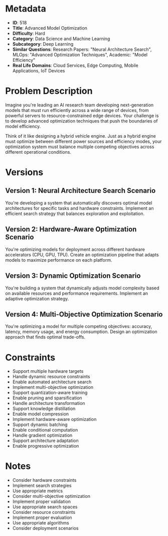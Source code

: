 # Metadata

- **ID**: 518
- **Title**: Advanced Model Optimization
- **Difficulty**: Hard
- **Category**: Data Science and Machine Learning
- **Subcategory**: Deep Learning
- **Similar Questions**: Research Papers: "Neural Architecture Search", MLOps: "Advanced Optimization Techniques", Academic: "Model Efficiency"
- **Real Life Domains**: Cloud Services, Edge Computing, Mobile Applications, IoT Devices

# Problem Description

Imagine you're leading an AI research team developing next-generation models that must run efficiently across a wide range of devices, from powerful servers to resource-constrained edge devices. Your challenge is to develop advanced optimization techniques that push the boundaries of model efficiency.

Think of it like designing a hybrid vehicle engine. Just as a hybrid engine must optimize between different power sources and efficiency modes, your optimization system must balance multiple competing objectives across different operational conditions.

# Versions

## Version 1: Neural Architecture Search Scenario
You're developing a system that automatically discovers optimal model architectures for specific tasks and hardware constraints. Implement an efficient search strategy that balances exploration and exploitation.

## Version 2: Hardware-Aware Optimization Scenario
You're optimizing models for deployment across different hardware accelerators (CPU, GPU, TPU). Create an optimization pipeline that adapts models to maximize performance on each platform.

## Version 3: Dynamic Optimization Scenario
You're building a system that dynamically adjusts model complexity based on available resources and performance requirements. Implement an adaptive optimization strategy.

## Version 4: Multi-Objective Optimization Scenario
You're optimizing a model for multiple competing objectives: accuracy, latency, memory usage, and energy consumption. Design an optimization approach that finds optimal trade-offs.

# Constraints

- Support multiple hardware targets
- Handle dynamic resource constraints
- Enable automated architecture search
- Implement multi-objective optimization
- Support quantization-aware training
- Enable pruning and sparsification
- Handle architecture transformation
- Support knowledge distillation
- Enable model compression
- Implement hardware-aware optimization
- Support dynamic batching
- Enable conditional computation
- Handle gradient optimization
- Support architecture adaptation
- Enable progressive optimization

# Notes

- Consider hardware constraints
- Implement search strategies
- Use appropriate metrics
- Consider multi-objective optimization
- Implement proper validation
- Use appropriate search spaces
- Consider resource constraints
- Implement proper evaluation
- Use appropriate algorithms
- Consider deployment scenarios